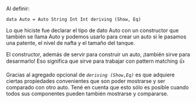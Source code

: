 Al definir:

`data Auto = Auto String Int Int deriving (Show, Eq)`

Lo que hiciste fue declarar el tipo de dato Auto con un constructor que también se llama Auto y podemos usarlo para crear un auto si le pasamos una patente, el nivel de nafta y el tamaño del tanque.

El constructor, además de servir para construir un auto, ¡también sirve para desarmarlo! Eso significa que sirve para trabajar con pattern matching :+1:

Gracias al agregado opcional de *`deriving (Show,Eq)`* es que adquiere ciertas propiedades convenientes que son poder mostrarse y ser comparado con otro auto. Tené en cuenta que esto sólo es posible cuando todos sus componentes pueden también mostrarse y compararse.